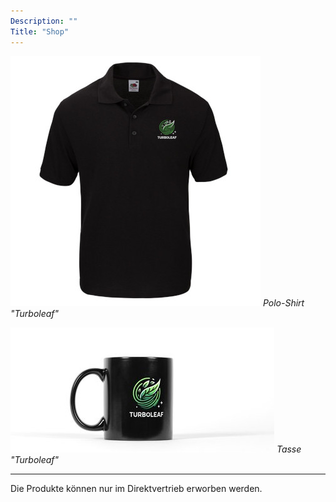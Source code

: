 ```yaml
---
Description: ""
Title: "Shop"
---
```


![Polo Shirt "Turboleaf"](turboleaf-polo-shirt.jpg "{height='100'}")
_Polo-Shirt "Turboleaf"_

![Tasse "Turboleaf" - Founders Edition](turboleaf-tasse.jpg?height=100px)
_Tasse "Turboleaf"_

-----

Die Produkte können nur im Direktvertrieb erworben werden.